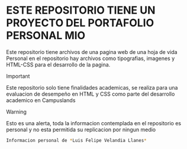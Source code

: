 # ESTE REPOSITORIO TIENE UN PROYECTO DEL PORTAFOLIO PERSONAL MIO

Este repositorio tiene archivos de una pagina web de una hoja de vida Personal 
en el repositorio hay archivos como tipografias, imagenes y HTML-CSS para el desarrollo de la pagina.

> [!IMPORTANT]  
> Este repositorio solo tiene finalidades academicas, se realiza para una evaluacion de desempeño en HTML y CSS como parte del desarrollo academico en Campuslands

> [!WARNING]  
> Esto es una alerta, toda la informacion contemplada en el repositorio es personal y no esta permitida su replicacion por ningun medio 

```Bash
Informacion personal de *Luis Felipe Velandia Llanes*
``` 
